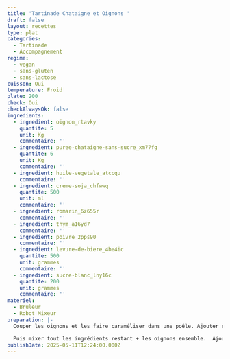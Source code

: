 ```yaml
---
title: 'Tartinade Chataigne et Oignons '
draft: false
layout: recettes
type: plat
categories:
  - Tartinade
  - Accompagnement
regime:
  - vegan
  - sans-gluten
  - sans-lactose
cuisson: Oui
temperature: Froid
plate: 200
check: Oui
checkAlwaysOk: false
ingredients:
  - ingredient: oignon_rtavky
    quantite: 5
    unit: Kg
    commentaire: ''
  - ingredient: puree-chataigne-sans-sucre_xm77fg
    quantite: 6
    unit: Kg
    commentaire: ''
  - ingredient: huile-vegetale_atccqu
    commentaire: ''
  - ingredient: creme-soja_chfwwq
    quantite: 500
    unit: ml
    commentaire: ''
  - ingredient: romarin_6z655r
    commentaire: ''
  - ingredient: thym_a16yd7
    commentaire: ''
  - ingredient: poivre_2pps90
    commentaire: ''
  - ingredient: levure-de-biere_4be4ic
    quantite: 500
    unit: grammes
    commentaire: ''
  - ingredient: sucre-blanc_lny16c
    quantite: 200
    unit: grammes
    commentaire: ''
materiel:
  - Bruleur
  - Robot Mixeur
preparation: |-
  Couper les oignons et les faire caraméliser dans une poêle. Ajouter sucre sel thym et romarin quelques minutes avant la fin de la cuisson. 

  Puis mixer tout les ingrédients restant + les oignons ensemble.  Ajouter huile jusqu'à avoir une belle consistance.
publishDate: 2025-05-11T12:24:00.000Z
---
```

